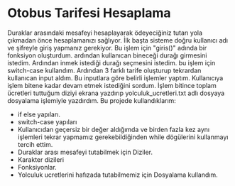 # Otobus Tarifesi Hesaplama
Duraklar arasındaki mesafeyi hesaplayarak ödeyeciğiniz tutarı yola çıkmadan önce hesaplamanızı sağlıyor.
İlk başta sisteme doğru kullanıcı adı ve şifreyle giriş yapmanız gerekiyor. Bu işlem için "giris()" adında bir fonksiyon oluşturdum. ardından kullanıcan bineceği durağı girmesini istedim. Ardından inmek istediği durağı seçmesini istedim. bu işlem için switch-case kullandım. Ardından 3 farklı tarife oluşturup tekrardan kullanıcan input aldım. Bu inputlara göre belirli işlemler yaptım. Kullanıcıya işlem bitene kadar devam etmek istediğini sordum. İşlem bitince toplam ücretleri tuttuğum diziyi ekrana yazdırıp yolculuk_ucretleri.txt adlı dosyaya dosyalama işlemiyle yazdırdım. 
Bu projede kullandıklarım:
- if else yapıları.
- switch-case yapıları
- Kullanıcıdan geçersiz bir değer aldığımda ve birden fazla kez aynı işlemleri tekrar yapmamız gerekebildiğinden while dögülerini kullanmayı tercih ettim.
- Duraklar arası mesafeyi tutabilmek için Diziler.
- Karakter dizileri
- Fonksiyonlar.
- Yolculuk ucretlerini hafızada tutabilmemiz için Dosyalama kullandım.
